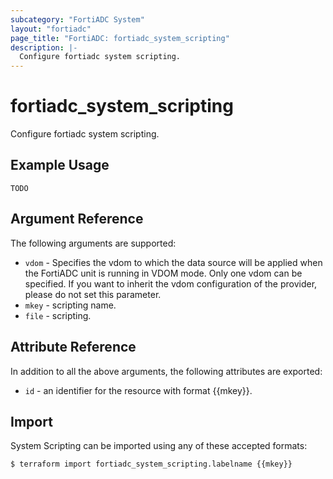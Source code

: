 ```yaml
---
subcategory: "FortiADC System"
layout: "fortiadc"
page_title: "FortiADC: fortiadc_system_scripting"
description: |-
  Configure fortiadc system scripting.
---
```


# fortiadc_system_scripting
Configure fortiadc system scripting.

## Example Usage
```hcl
TODO
```

## Argument Reference

The following arguments are supported:

* `vdom` - Specifies the vdom to which the data source will be applied when the FortiADC unit is running in VDOM mode. Only one vdom can be specified. If you want to inherit the vdom configuration of the provider, please do not set this parameter.
* `mkey` - scripting name.
* `file` - scripting. 

## Attribute Reference

In addition to all the above arguments, the following attributes are exported:
* `id` - an identifier for the resource with format {{mkey}}.

## Import
 System Scripting can be imported using any of these accepted formats:
```
$ terraform import fortiadc_system_scripting.labelname {{mkey}}
```
